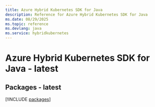 ```yaml
---
title: Azure Hybrid Kubernetes SDK for Java
description: Reference for Azure Hybrid Kubernetes SDK for Java
ms.date: 08/29/2025
ms.topic: reference
ms.devlang: java
ms.service: hybridkubernetes
---
```

# Azure Hybrid Kubernetes SDK for Java - latest
## Packages - latest
[!INCLUDE [packages](hybrid-kubernetes-index.md)]